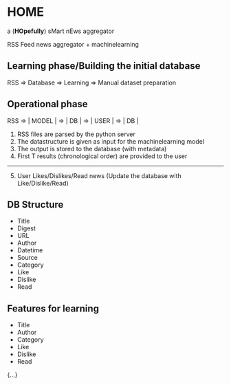 # HOME
a (**HOpefully**) sMart nEws aggregator

RSS Feed news aggregator + machinelearning 

## Learning phase/Building the initial database
RSS => Database => Learning => Manual dataset preparation

## Operational phase
RSS => | MODEL | => | DB | => | USER | => | DB |

1) RSS files are parsed by the python server
2) The datastructure is given as input for the machinelearning model
3) The output is stored to the database (with metadata)
4) First T results (chronological order) are provided to the user
----
5) User Likes/Dislikes/Read news (Update the database with Like/Dislike/Read)

## DB Structure

* Title
* Digest
* URL
* Author
* Datetime
* Source
* Category 
* Like
* Dislike
* Read

## Features for learning

* Title
* Author
* Category
* Like
* Dislike
* Read

{...}

